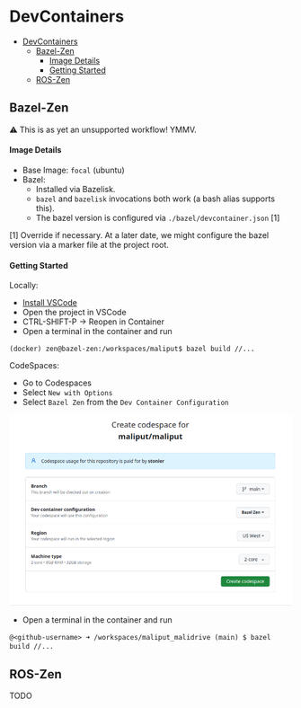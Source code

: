 # DevContainers

- [DevContainers](#devcontainers)
  - [Bazel-Zen](#bazel-zen)
      - [Image Details](#image-details)
      - [Getting Started](#getting-started)
  - [ROS-Zen](#ros-zen)

## Bazel-Zen

:warning: This is as yet an unsupported workflow! YMMV.

#### Image Details

* Base Image: `focal` (ubuntu)
* Bazel:
  * Installed via Bazelisk.
  * `bazel` and `bazelisk` invocations both work (a bash alias supports this).
  * The bazel version is configured via `./bazel/devcontainer.json` [1]

[1] Override if necessary. At a later date, we might configure the bazel version via a marker file at the project root.

#### Getting Started

Locally:

* [Install VSCode](https://code.visualstudio.com/docs/setup/linux#_debian-and-ubuntu-based-distributions)
* Open the project in VSCode
* CTRL-SHIFT-P &rarr; Reopen in Container
* Open a terminal in the container and run

```
(docker) zen@bazel-zen:/workspaces/maliput$ bazel build //...
```

CodeSpaces:

* Go to Codespaces
* Select `New with Options`
* Select `Bazel Zen` from the `Dev Container Configuration`

<img src="./resources/codespaces.png" alt="codespaces" width="600">

* Open a terminal in the container and run

```
@<github-username> ➜ /workspaces/maliput_malidrive (main) $ bazel build //...
```

## ROS-Zen

TODO
